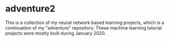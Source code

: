 # adventure2
This is a collection of my neural network based learning projects, which is a continuation of my "adventure" repository. These machine learning tutorial projects were mostly built during January 2020.
